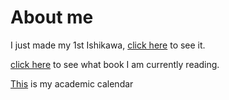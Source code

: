 # About me
I just made my 1st Ishikawa, [click here](Ishikawa.png) to see it.

[click here](images/image1.png) to see what book I am currently reading. 

[This](images/2024_to_2025.pdf) is my academic calendar

